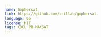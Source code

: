 ```yaml
---
name: Gophersat
link: https://github.com/crillab/gophersat
language: Go
license: MIT
tags: CDCL PB MAXSAT
---
```

